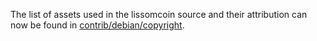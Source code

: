The list of assets used in the lissomcoin source and their attribution can now be found in [contrib/debian/copyright](../contrib/debian/copyright).
